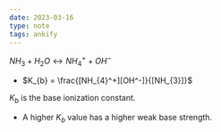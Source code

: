 ```yaml
---
date: 2023-03-16
type: note
tags: ankify
---
```


$NH_{3} + H_{2}O \leftrightarrow NH_{4}^+ + OH^-$
- $K_{b} = \frac{[NH_{4}^+][OH^-]}{[NH_{3}]}$

$K_{b}$ is the base ionization constant.
- A higher $K_{b}$ value has a higher weak base strength.

